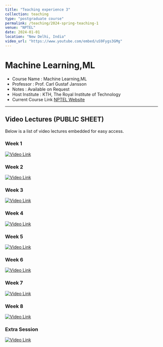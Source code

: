 ```yaml
---
title: "Teaching experience 3"
collection: teaching
type: "postgraduate course"
permalink: /teaching/2024-spring-teaching-1
venue: "NPTEL"
date: 2024-01-01
location: "New Delhi, India"
video_url: "https://www.youtube.com/embed/uS9Fygs3GMg"
---
```

# Machine Learning,ML

- Course Name : Machine Learning,ML
- Professor : Prof. Carl Gustaf Jansson
- Notes : Available on Request
- Host Institute :  KTH, The Royal Institute of Technology
- Current Course Link [NPTEL Website](https://onlinecourses.nptel.ac.in/noc20_cs49/preview)

---

## Video Lectures (PUBLIC SHEET)

Below is a list of video lectures embedded for easy access.

### Week 1

[![Video Link](https://img.youtube.com/vi/uS9Fygs3GMg/0.jpg)](https://youtu.be/uS9Fygs3GMg)

<!-- <iframe width="560" height="315" src="https://www.youtube.com/embed/uS9Fygs3GMg" frameborder="0" allowfullscreen></iframe> -->

### Week 2

[![Video Link](https://img.youtube.com/vi/WLU0vFEOW8Y/0.jpg)](https://youtu.be/WLU0vFEOW8Y)

<!-- <iframe width="560" height="315" src="https://www.youtube.com/embed/WLU0vFEOW8Y" frameborder="0" allowfullscreen></iframe> -->

### Week 3

[![Video Link](https://img.youtube.com/vi/D8BFO3w4lBE/0.jpg)](https://youtu.be/D8BFO3w4lBE)

<!-- <iframe width="560" height="315" src="https://www.youtube.com/embed/D8BFO3w4lBE" frameborder="0" allowfullscreen></iframe> -->

### Week 4

[![Video Link](https://img.youtube.com/vi/_c2NklcsBlA/0.jpg)](https://youtu.be/_c2NklcsBlA)

<!-- <iframe width="560" height="315" src="https://www.youtube.com/embed/_c2NklcsBlA" frameborder="0" allowfullscreen></iframe> -->

### Week 5

[![Video Link](https://img.youtube.com/vi/UyxNYUlk1l4/0.jpg)](https://youtu.be/UyxNYUlk1l4)

<!-- <iframe width="560" height="315" src="https://www.youtube.com/embed/UyxNYUlk1l4" frameborder="0" allowfullscreen></iframe> -->

### Week 6

[![Video Link](https://img.youtube.com/vi/Nu7dMO-4UZw/0.jpg)](https://youtu.be/Nu7dMO-4UZw)

<!-- <iframe width="560" height="315" src="https://www.youtube.com/embed/Nu7dMO-4UZw" frameborder="0" allowfullscreen></iframe> -->

### Week 7

[![Video Link](https://img.youtube.com/vi/yvhi2xCRtto/0.jpg)](https://youtu.be/yvhi2xCRtto)

<!-- <iframe width="560" height="315" src="https://www.youtube.com/embed/yvhi2xCRtto" frameborder="0" allowfullscreen></iframe> -->

### Week 8

[![Video Link](https://img.youtube.com/vi/gVXPlI78Yys/0.jpg)](https://youtu.be/gVXPlI78Yys)

<!-- <iframe width="560" height="315" src="https://www.youtube.com/embed/gVXPlI78Yys" frameborder="0" allowfullscreen></iframe> -->

### Extra Session

[![Video Link](https://img.youtube.com/vi/tjPHLbmWX6s/0.jpg)](https://youtu.be/tjPHLbmWX6s)

<!-- <iframe width="560" height="315" src="https://www.youtube.com/embed/tjPHLbmWX6s" frameborder="0" allowfullscreen></iframe> -->
